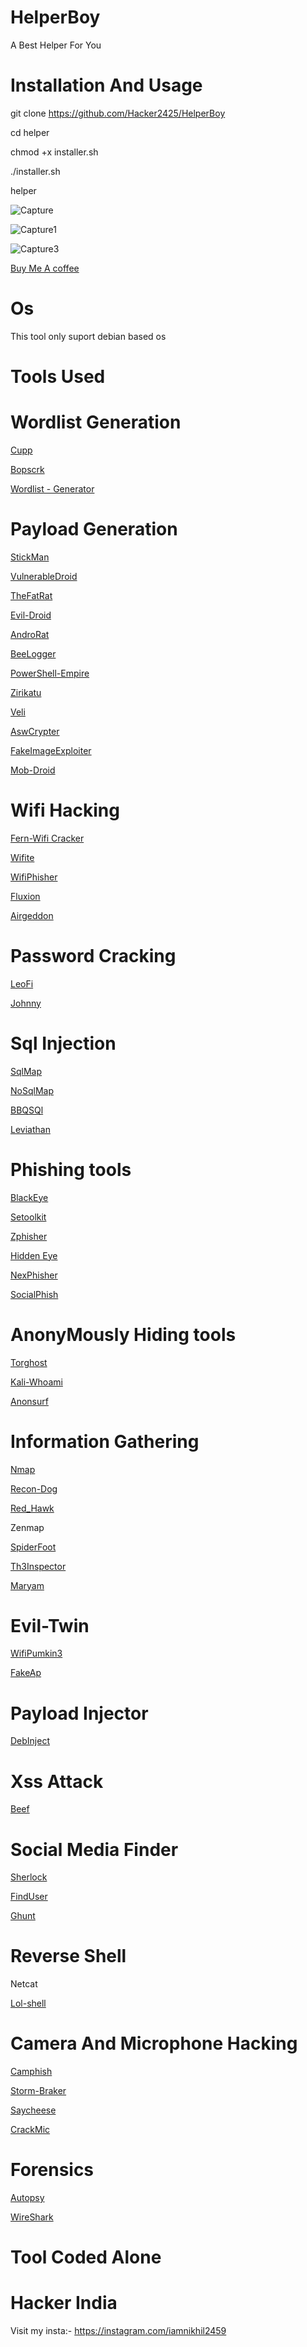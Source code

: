 # HelperBoy
A Best Helper For You

# Installation And Usage 

git clone https://github.com/Hacker2425/HelperBoy


cd helper


chmod +x installer.sh


./installer.sh

helper

![Capture](https://user-images.githubusercontent.com/90233850/156866696-df9332b7-dd29-43ad-b093-ad9ee057374e.PNG)

![Capture1](https://user-images.githubusercontent.com/90233850/156866732-b1abc594-7865-4442-b7c4-50e27222ea30.PNG)

![Capture3](https://user-images.githubusercontent.com/90233850/156866769-a9f351d2-403a-4479-b3c2-0d3514a0e219.PNG)

[Buy Me A coffee](https://www.buymeacoffee.com/IamHacker)


# Os 

This tool only suport debian based os


# Tools Used 

# Wordlist Generation

[Cupp](https://github.com/Mebus/cupp.git)

[Bopscrk](https://github.com/r3nt0n/bopscrk)

[Wordlist - Generator](https://github.com/J4NN0/wordlist-generator)

# Payload Generation

[StickMan](https://github.com/Hacker2425/StickMan)

[VulnerableDroid](https://github.com/Hacker2425/VulnerableDroid)

[TheFatRat](https://github.com/screetsec/TheFatRat)

[Evil-Droid](https://github.com/M4sc3r4n0/Evil-Droid.git)

[AndroRat](https://github.com/karma9874/AndroRAT)

[BeeLogger](https://github.com/4w4k3/BeeLogger)

[PowerShell-Empire](https://github.com/BC-SECURITY/Empire)

[Zirikatu](https://github.com/pasahitz/zirikatu)

[Veli](https://github.com/Veil-Framework/Veil)

[AswCrypter](https://github.com/AbedAlqaderSwedan1/ASWCrypter)

[FakeImageExploiter](https://github.com/r00t-3xp10it/FakeImageExploiter)

[Mob-Droid](https://github.com/kinghacker0/Mob-Droid)

# Wifi Hacking

[Fern-Wifi Cracker](https://github.com/savio-code/fern-wifi-cracker.git)

[Wifite](https://github.com/derv82/wifite.git)

[WifiPhisher](https://github.com/wifiphisher/wifiphisher)

[Fluxion](https://www.github.com/FluxionNetwork/fluxion)

[Airgeddon](https://github.com/v1s1t0r1sh3r3/airgeddon)

# Password Cracking 

[LeoFi](https://github.com/Hacker2425/LeoFi)

[Johnny](https://github.com/openwall/johnny.git)

# Sql Injection

[SqlMap](https://github.com/sqlmapproject/sqlmap.git)

[NoSqlMap](https://github.com/codingo/NoSQLMap.git)

[BBQSQl](https://github.com/CiscoCXSecurity/bbqsql.git)

[Leviathan](https://github.com/leviathan-framework/leviathan.git)

# Phishing tools

[BlackEye](https://github.com/thewickedkarma/blackeye-im.git)

[Setoolkit](https://github.com/trustedsec/social-engineer-toolkit.git)

[Zphisher](https://github.com/htr-tech/zphisher)

[Hidden Eye](https://github.com/Morsmalleo/HiddenEye)

[NexPhisher](https://github.com/htr-tech/nexphisher)

[SocialPhish](https://github.com/xHak9x/SocialPhish.git)

# AnonyMously Hiding tools

[Torghost](https://github.com/SusmithKrishnan/torghost)

[Kali-Whoami](https://github.com/owerdogan/whoami-project)

[Anonsurf](https://github.com/Und3rf10w/kali-anonsurf.git)

# Information Gathering

[Nmap](https://nmap.org/download.html)

[Recon-Dog](https://github.com/s0md3v/ReconDog.git)

[Red_Hawk](https://github.com/Tuhinshubhra/RED_HAWK)

Zenmap

[SpiderFoot](https://github.com/smicallef/spiderfoot.git)

[Th3Inspector](https://github.com/Moham3dRiahi/Th3inspector.git)

[Maryam](https://github.com/saeeddhqan/Maryam.git)

# Evil-Twin 

[WifiPumkin3](https://github.com/P0cL4bs/wifipumpkin3)

[FakeAp](https://github.com/Z4nzu/fakeap)

# Payload Injector 

[DebInject](https://github.com/UndeadSec/Debinject.git)

# Xss Attack 

[Beef](https://github.com/beefproject/beef.git)

# Social Media Finder

[Sherlock](https://github.com/sherlock-project/sherlock.git)

[FindUser](https://github.com/xHak9x/finduser.git)

[Ghunt](https://github.com/mxrch/ghunt)

# Reverse Shell

Netcat

[Lol-shell](https://github.com/Hacker2425/Lol-shell)

# Camera And Microphone Hacking 

[Camphish](https://github.com/techchipnet/CamPhish.git)

[Storm-Braker](https://github.com/ultrasecurity/Storm-Breaker)

[Saycheese](https://github.com/hangetzzu/saycheese.git)

[CrackMic](https://github.com/F-Society-Freaks/CrackMic)

# Forensics

[Autopsy](https://www.autopsy.com/download/)

[WireShark](https://www.wireshark.org)

# Tool Coded Alone

# Hacker India

Visit my insta:- https://instagram.com/iamnikhil2459
